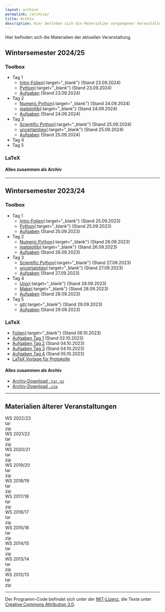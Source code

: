 ```yaml
---
layout: archive
permalink: /archive/
title: Archiv
description: Hier befinden sich die Materialien vergangener Veranstaltungen.
---
```


<p class="lead">Hier befinden sich die Materialien der aktuellen Veranstaltung.</p>

## Wintersemester 2024/25
[//]: <> (Referring to current version.)

### Toolbox
- Tag 1
    - [Intro-Folien](/files/archive/current/intro.pdf){:target="_blank"} (Stand 23.09.2024)
    - [Python](/files/archive/current/python.html){:target="_blank"} (Stand 23.09.2024)
    - [Aufgaben](/files/archive/current/exercises-toolbox-1.zip) (Stand 23.09.2024)
- Tag 2
    - [Numeric Python](/files/archive/current/numeric-python.html){:target="_blank"} (Stand 24.09.2024)
    - [matplotlib](/files/archive/current/matplotlib.html){:target="_blank"} (Stand 24.09.2024)
    - [Aufgaben](/files/archive/current/exercises-toolbox-2.zip) (Stand 24.09.2024)
- Tag 3
    - [Scientific Python](/files/archive/current/scientific-python.html){:target="_blank"} (Stand 25.09.2024)
    - [uncertainties](/files/archive/current/uncertainties.html){:target="_blank"} (Stand 25.09.2024)
    - [Aufgaben](/files/archive/current/exercises-toolbox-3.zip) (Stand 25.09.2024)
- Tag 4
    <!-- - [Unix](/files/archive/current/unix.pdf){:target="_blank"} (Stand 28.09.2024) -->
    <!-- - [Make](/files/archive/current/make.pdf){:target="_blank"} (Stand 28.09.2024) -->
    <!-- - [Aufgaben](/files/archive/current/exercises-toolbox-4.zip) (Stand 28.09.2024) -->
- Tag 5
    <!-- - [git](/files/archive/current/git.pdf){:target="_blank"} (Stand 29.09.2024) -->
    <!-- - [Aufgaben](/files/archive/current/exercises-toolbox-5.zip) (Stand 29.09.2024) -->

### LaTeX
<!-- - [Folien](/files/archive/current/latex.pdf){:target="_blank"} (Stand 06.10.2024) -->
<!-- - [Aufgaben Tag 1](/files/archive/current/exercises-latex-1.zip) (Stand 02.10.2024) -->
<!-- - [Aufgaben Tag 2](/files/archive/current/exercises-latex-2.zip) (Stand 04.10.2024) -->
<!-- - [Aufgaben Tag 3](/files/archive/current/exercises-latex-3.zip) (Stand 04.10.2024) -->
<!-- - [Aufgaben Tag 4](/files/archive/current/exercises-latex-4.zip) (Stand 05.10.2024) -->
<!-- - <a href="https://github.com/pep-dortmund/toolbox-workshop-protocol-template" target="_blank">LaTeX Vorlage für Protokolle</a> -->

#### Alles zusammen als Archiv
<!-- - [Archiv-Download `.tar.gz`](/files/archive/current.tar.gz) -->
<!-- - [Archiv-Download `.zip`](/files/archive/current.zip) -->

---

## Wintersemester 2023/24
[//]: <> (Referring to latest version.)

### Toolbox
- Tag 1
    - [Intro-Folien](/files/archive/latest/intro.pdf){:target="_blank"} (Stand 25.09.2023)
    - [Python](/files/archive/latest/python.html){:target="_blank"} (Stand 25.09.2023)
    - [Aufgaben](/files/archive/latest/exercises-toolbox-1.zip) (Stand 25.09.2023)
- Tag 2
    - [Numeric Python](/files/archive/latest/numeric-python.html){:target="_blank"} (Stand 26.09.2023)
    - [matplotlib](/files/archive/latest/matplotlib.html){:target="_blank"} (Stand 26.09.2023)
    - [Aufgaben](/files/archive/latest/exercises-toolbox-2.zip) (Stand 26.09.2023)
- Tag 3
    - [Scientific Python](/files/archive/latest/scientific-python.html){:target="_blank"} (Stand 27.09.2023)
    - [uncertainties](/files/archive/latest/uncertainties.html){:target="_blank"} (Stand 27.09.2023)
    - [Aufgaben](/files/archive/latest/exercises-toolbox-3.zip) (Stand 27.09.2023)
- Tag 4
    - [Unix](/files/archive/latest/unix.pdf){:target="_blank"} (Stand 28.09.2023)
    - [Make](/files/archive/latest/make.pdf){:target="_blank"} (Stand 28.09.2023)
    - [Aufgaben](/files/archive/latest/exercises-toolbox-4.zip) (Stand 28.09.2023)
- Tag 5
    - [git](/files/archive/latest/git.pdf){:target="_blank"} (Stand 29.09.2023)
    - [Aufgaben](/files/archive/latest/exercises-toolbox-5.zip) (Stand 29.09.2023)

### LaTeX
- [Folien](/files/archive/latest/latex.pdf){:target="_blank"} (Stand 06.10.2023)
- [Aufgaben Tag 1](/files/archive/latest/exercises-latex-1.zip) (Stand 02.10.2023)
- [Aufgaben Tag 2](/files/archive/latest/exercises-latex-2.zip) (Stand 04.10.2023)
- [Aufgaben Tag 3](/files/archive/latest/exercises-latex-3.zip) (Stand 04.10.2023)
- [Aufgaben Tag 4](/files/archive/latest/exercises-latex-4.zip) (Stand 05.10.2023)
- <a href="https://github.com/pep-dortmund/toolbox-workshop-protocol-template" target="_blank">LaTeX Vorlage für Protokolle</a>

#### Alles zusammen als Archiv
- [Archiv-Download `.tar.gz`](/files/archive/latest.tar.gz)
- [Archiv-Download `.zip`](/files/archive/latest.zip)

---

## Materialien älterer Veranstaltungen

<div class="archive-grid">
  <div class="grid-item">
    <div class="archive-card">
      <div class="archive-title">WS 2022/23</div>
      <div class="archive-body"> tar</div>
      <a href="/files/archive/2022.tar.gz" class="archive-dl"></a>
      <div class="archive-body"> zip</div>
      <a href="/files/archive/2022.zip" class="archive-dl"></a>
    </div>
  </div>
  <div class="grid-item">
    <div class="archive-card">
      <div class="archive-title">WS 2021/22</div>
      <div class="archive-body"> tar</div>
      <a href="/files/archive/2021.tar.gz" class="archive-dl"></a>
      <div class="archive-body"> zip</div>
      <a href="/files/archive/2021.zip" class="archive-dl"></a>
    </div>
  </div>
  <div class="grid-item">
    <div class="archive-card">
      <div class="archive-title">WS 2020/21</div>
      <div class="archive-body"> tar</div>
      <a href="/files/archive/2020.tar.gz" class="archive-dl"></a>
      <div class="archive-body"> zip</div>
      <a href="/files/archive/2020.zip" class="archive-dl"></a>
    </div>
  </div>
  <div class="grid-item">
    <div class="archive-card">
      <div class="archive-title">WS 2019/20</div>
      <div class="archive-body"> tar</div>
      <a href="/files/archive/2019.tar.gz" class="archive-dl"></a>
      <div class="archive-body"> zip</div>
      <a href="/files/archive/2019.zip" class="archive-dl"></a>
    </div>
  </div>
  <div class="grid-item">
    <div class="archive-card">
      <div class="archive-title">WS 2018/19</div>
      <div class="archive-body"> tar</div>
      <a href="/files/archive/2018.tar.gz" class="archive-dl"></a>
      <div class="archive-body"> zip</div>
      <a href="/files/archive/2018.zip" class="archive-dl"></a>
    </div>
  </div>
  <div class="grid-item">
    <div class="archive-card">
      <div class="archive-title">WS 2017/18</div>
      <div class="archive-body"> tar</div>
      <a href="/files/archive/2017.tar.gz" class="archive-dl"></a>
      <div class="archive-body"> zip</div>
      <a href="/files/archive/2017.zip" class="archive-dl"></a>
    </div>
  </div>
  <div class="grid-item">
    <div class="archive-card">
      <div class="archive-title">WS 2016/17</div>
      <div class="archive-body"> tar</div>
      <a href="/files/archive/2016.tar.gz" class="archive-dl"></a>
      <div class="archive-body"> zip</div>
      <a href="/files/archive/2016.zip" class="archive-dl"></a>
    </div>
  </div>
  <div class="grid-item">
    <div class="archive-card">
      <div class="archive-title">WS 2015/16</div>
      <div class="archive-body"> tar</div>
      <a href="/files/archive/2015.tar.gz" class="archive-dl"></a>
      <div class="archive-body"> zip</div>
      <a href="/files/archive/2015.zip" class="archive-dl"></a>
    </div>
  </div>
  <div class="grid-item">
    <div class="archive-card">
      <div class="archive-title">WS 2014/15</div>
      <div class="archive-body"> tar</div>
      <a href="/files/archive/2014.tar.gz" class="archive-dl"></a>
      <div class="archive-body"> zip</div>
      <a href="/files/archive/2014.zip" class="archive-dl"></a>
    </div>
  </div>
  <div class="grid-item">
    <div class="archive-card">
      <div class="archive-title">WS 2013/14</div>
      <div class="archive-body"> tar</div>
      <a href="/files/archive/2013.tar.gz" class="archive-dl"></a>
      <div class="archive-body"> zip</div>
      <a href="/files/archive/2013.zip" class="archive-dl"></a>
    </div>
  </div>
  <div class="grid-item">
    <div class="archive-card">
      <div class="archive-title">WS 2012/13</div>
      <div class="archive-body"> tar</div>
      <a href="/files/archive/2012.tar.gz" class="archive-dl"></a>
      <div class="archive-body"> zip</div>
      <a href="/files/archive/2012.zip" class="archive-dl"></a>
    </div>
  </div>
</div>

---
Der Programm-Code befindet sich unter der [MIT-Lizenz](http://opensource.org/licenses/MIT), die Texte unter [Creative Commons Attribution 3.0](http://creativecommons.org/licenses/by/3.0/).
